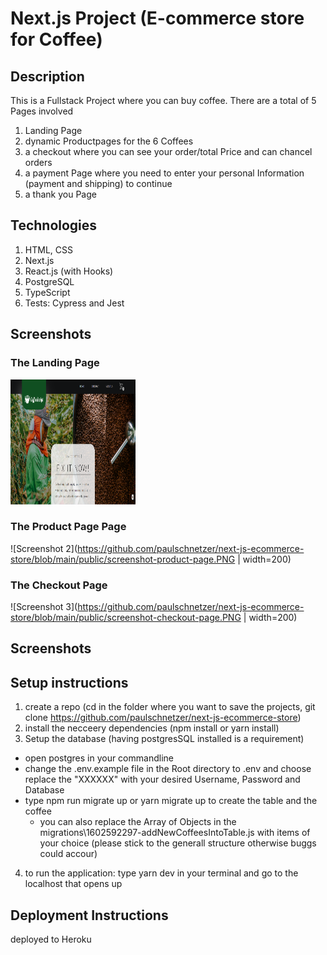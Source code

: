 # Next.js Project (E-commerce store for Coffee)

## Description

This is a Fullstack Project where you can buy coffee.
There are a total of 5 Pages involved

1. Landing Page
2. dynamic Productpages for the 6 Coffees
3. a checkout where you can see your order/total Price and can chancel orders
4. a payment Page where you need to enter your personal Information (payment and shipping) to continue
5. a thank you Page

## Technologies

1. HTML, CSS
2. Next.js
3. React.js (with Hooks)
4. PostgreSQL
5. TypeScript
6. Tests: Cypress and Jest

## Screenshots

### The Landing Page

<img src="https://github.com/paulschnetzer/next-js-ecommerce-store/blob/main/public/screenshot-loading-page.PNG" alt="screenshot-loading page" width="200px" height="200px">

### The Product Page Page

![Screenshot 2](https://github.com/paulschnetzer/next-js-ecommerce-store/blob/main/public/screenshot-product-page.PNG | width=200)

### The Checkout Page

![Screenshot 3](https://github.com/paulschnetzer/next-js-ecommerce-store/blob/main/public/screenshot-checkout-page.PNG | width=200)

## Screenshots

## Setup instructions

1. create a repo (cd in the folder where you want to save the projects, git clone https://github.com/paulschnetzer/next-js-ecommerce-store)
2. install the necceery dependencies (npm install or yarn install)
3. Setup the database (having postgresSQL installed is a requirement)

- open postgres in your commandline
- change the .env.example file in the Root directory to .env and choose replace the "XXXXXX" with your desired Username, Password and Database
- type npm run migrate up or yarn migrate up to create the table and the coffee
  - you can also replace the Array of Objects in the migrations\1602592297-addNewCoffeesIntoTable.js with items of your choice (please stick to the generall structure otherwise buggs could accour)

4. to run the application: type yarn dev in your terminal and go to the localhost that opens up

## Deployment Instructions

deployed to Heroku
